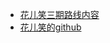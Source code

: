 - [花儿笑三期路线内容](https://github.com/jining1/IA003BP-Network-Science/blob/master/LectureNotes.md)
- [花儿笑的github](https://github.com/jining1/IA003BP-Network-Science)
